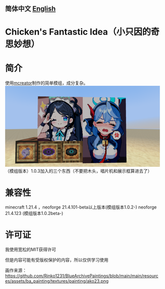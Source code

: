 ## 简体中文 [English](https://github.com/xjjakm/Chicken-s-Fantastic-Idea/blob/main/README_en-us.md)
# Chicken's Fantastic Idea（小只因的奇思妙想）
# 简介
使用[mcreator](https://github.com/MCreator/MCreator)制作的简单模组，成分复杂。
![1.0.3版本加入的东西](https://github.com/xjjakm/Chicken-s-Fantastic-Idea/blob/main/Gallery/2025-03-28_20.32.40.png)
（模组版本）1.0.3加入的三个东西（不要把木头，唱片机和展示框算进去了）

# 兼容性
minecraft 1.21.4 ，neoforge 21.4.101-beta以上版本(模组版本1.0.2-) 
neoforge 21.4.123 (模组版本1.0.2beta-)          

# 许可证
我使用宽松的MIT获得许可

但是内容可能有受版权保护的内容，所以仅供学习使用

画作来源：https://github.com/Rinko1231/BlueArchivePaintings/blob/main/main/resources/assets/ba_painting/textures/painting/ako23.png
